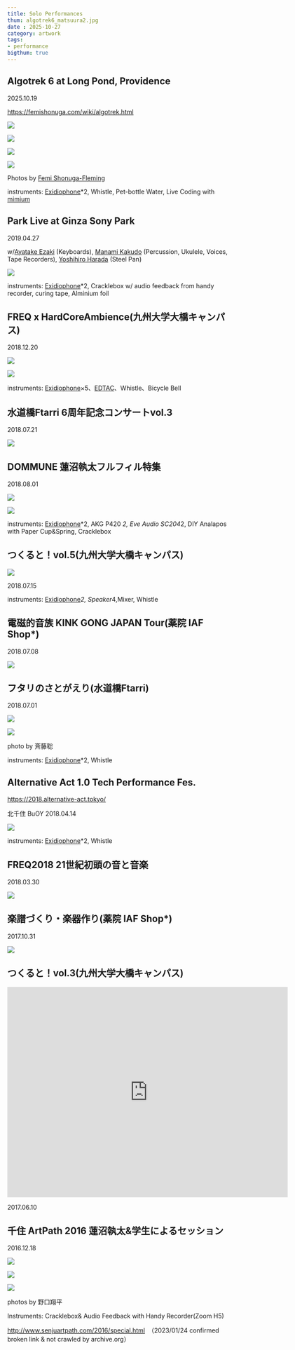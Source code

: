 ```yaml
---
title: Solo Performances
thum: algotrek6_matsuura2.jpg
date : 2025-10-27
category: artwork
tags:
- performance
bigthum: true
---
```


## Algotrek 6 at Long Pond, Providence

2025.10.19

https://femishonuga.com/wiki/algotrek.html

![](algotrek6_matsuura.jpg)

![](algotrek6_matsuura2.jpg)

![](algotrek6_matsuura3.jpg)

![](algotrek6_matsuura4.jpg)

Photos by [Femi Shonuga-Fleming](https://femishonuga.com/)


instruments: [Exidiophone](/works/exidiophone)*2, Whistle, Pet-bottle Water, Live Coding with [mimium](/works/mimium)

## Park Live at Ginza Sony Park 

2019.04.27

w/[Ayatake Ezaki](https://twitter.com/ayatalce) (Keyboards), [Manami Kakudo](https://www.universal-music.co.jp/kakudo-manami/) (Percussion, Ukulele, Voices, Tape Recorders), [Yoshihiro Harada](https://yoshihiroharada.wixsite.com/home) (Steel Pan)

![](sonypark_live.jpg)

instruments: [Exidiophone](/works/exidiophone)*2, Cracklebox w/ audio feedback from handy recorder, curing tape, Alminium foil

## FREQ x HardCoreAmbience(九州大学大橋キャンパス)

2018.12.20

![](freq-ha2.jpg)

![](freq-ha1.jpg)

instruments: [Exidiophone](/works/exidiophone)×5、[EDTAC](/works/edtac)、Whistle、Bicycle Bell

## 水道橋Ftarri 6周年記念コンサートvol.3

2018.07.21

![](ftarri-6thaniv.JPG)

## DOMMUNE 蓮沼執太フルフィル特集

2018.08.01

![](dommune1.jpg)

![](dommune2.jpg)

instruments: [Exidiophone](/works/exidiophone)*2, AKG P420 *2, Eve Audio SC204*2, DIY Analapos with Paper Cup&Spring, Cracklebox

## つくると！vol.5(九州大学大橋キャンパス)

![](tsukuruto2018.jpg)

2018.07.15

instruments: [Exidiophone](/works/exidiophone)*2, Speaker*4,Mixer, Whistle

## 電磁的音族 KINK GONG JAPAN Tour(薬院 IAF Shop*)

2018.07.08

![](kinkgong-set.JPG)


## フタリのさとがえり(水道橋Ftarri)

2018.07.01

![](ftarri-satogaeri.jpg)

![](ftarri-satogaeri-bysuzueri.jpg)

photo by 斉藤聡

instruments: [Exidiophone](/works/exidiophone)*2, Whistle

## Alternative Act 1.0 Tech Performance Fes.

https://2018.alternative-act.tokyo/

北千住 BuOY
2018.04.14

![](aa_tpf_exidiophone.jpg)

instruments: [Exidiophone](/works/exidiophone)*2, Whistle

## FREQ2018 21世紀初頭の音と音楽

2018.03.30

![](freq2018.JPG)

## 楽譜づくり・楽器作り(薬院 IAF Shop*)

2017.10.31

![](iaf_171001.jpg)

## つくると！vol.3(九州大学大橋キャンパス)

<iframe src="https://player.vimeo.com/video/228039554" width="640" height="480" frameborder="0" webkitallowfullscreen mozallowfullscreen allowfullscreen></iframe>

2017.06.10

## 千住 ArtPath 2016 蓮沼執太&学生によるセッション

2016.12.18

![](artpath_hasunuma1.jpg)

![](artpath_hasunuma2.jpg)

![](artpath_hasunuma3.jpg)

photos by 野口翔平

Instruments: Cracklebox& Audio Feedback with Handy Recorder(Zoom H5)

<http://www.senjuartpath.com/2016/special.html>　（2023/01/24 confirmed broken link & not crawled by archive.org）
